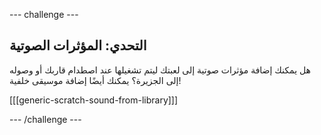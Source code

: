 --- challenge ---

## التحدي: المؤثرات الصوتية
هل يمكنك إضافة مؤثرات صوتية إلى لعبتك ليتم تشغيلها عند اصطدام قاربك أو وصوله إلى الجزيرة؟ يمكنك أيضًا إضافة موسيقى خلفية!

[[[generic-scratch-sound-from-library]]]

--- /challenge ---
